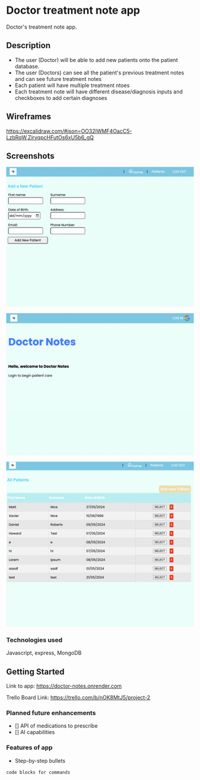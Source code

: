 # Doctor treatment note app

Doctor's treatment note app. 
## Description

* The user (Doctor) will be able to add new patients onto the patient database. 
* The user (Doctors) can see all the patient's previous treatment notes and can see future treatment notes
* Each patient will have multiple treatment ntoes
* Each treatment note will have different disease/diagnosis inputs and checkboxes to add certain diagnoses

## Wireframes
https://excalidraw.com/#json=OO32lWMF4OacC5-LzbRqW,ZiryqpcHFutOs6xU5b6_gQ

## Screenshots
![img1](https://github.com/normalspoon/doctor_notes/blob/main/imgs/screenshot%202.png)

![img2](https://github.com/normalspoon/doctor_notes/blob/main/imgs/screenshot.png)

![img3](https://github.com/normalspoon/doctor_notes/blob/main/imgs/screenshot1.png)

### Technologies used

Javascript, express, MongoDB

## Getting Started

Link to app: 
https://doctor-notes.onrender.com

Trello Board Link: 
https://trello.com/b/nOK8MtJ5/project-2

### Planned future enhancements

- [] API of medications to prescribe
- [] AI capabilities 

### Features of app

* Step-by-step bullets
```
code blocks for commands
```